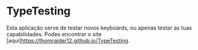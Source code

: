 # TypeTesting

Esta aplicação serve de testar novos keyboards, ou apenas testar as tuas capabilidades. Podes encontrar o site
[aqui]<https://thomraider12.github.io/TypeTesting>.
